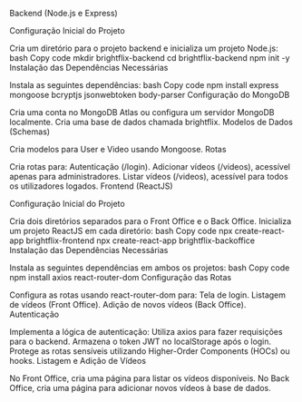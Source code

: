 Backend (Node.js e Express)

Configuração Inicial do Projeto

Cria um diretório para o projeto backend e inicializa um projeto Node.js:
bash
Copy code
mkdir brightflix-backend
cd brightflix-backend
npm init -y
Instalação das Dependências Necessárias

Instala as seguintes dependências:
bash
Copy code
npm install express mongoose bcryptjs jsonwebtoken body-parser
Configuração do MongoDB

Cria uma conta no MongoDB Atlas ou configura um servidor MongoDB localmente.
Cria uma base de dados chamada brightflix.
Modelos de Dados (Schemas)

Cria modelos para User e Video usando Mongoose.
Rotas

Cria rotas para:
Autenticação (/login).
Adicionar vídeos (/videos), acessível apenas para administradores.
Listar vídeos (/videos), acessível para todos os utilizadores logados.
Frontend (ReactJS)

Configuração Inicial do Projeto

Cria dois diretórios separados para o Front Office e o Back Office.
Inicializa um projeto ReactJS em cada diretório:
bash
Copy code
npx create-react-app brightflix-frontend
npx create-react-app brightflix-backoffice
Instalação das Dependências Necessárias

Instala as seguintes dependências em ambos os projetos:
bash
Copy code
npm install axios react-router-dom
Configuração das Rotas

Configura as rotas usando react-router-dom para:
Tela de login.
Listagem de vídeos (Front Office).
Adição de novos vídeos (Back Office).
Autenticação

Implementa a lógica de autenticação:
Utiliza axios para fazer requisições para o backend.
Armazena o token JWT no localStorage após o login.
Protege as rotas sensíveis utilizando Higher-Order Components (HOCs) ou hooks.
Listagem e Adição de Vídeos

No Front Office, cria uma página para listar os vídeos disponíveis.
No Back Office, cria uma página para adicionar novos vídeos à base de dados.
